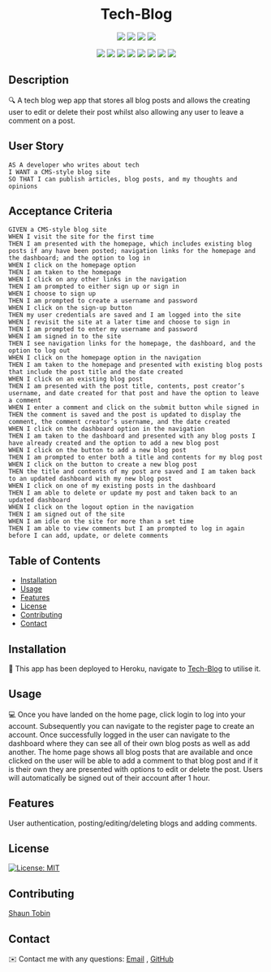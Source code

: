 <h1 align="center">Tech-Blog</h1>
   
  
<p align="center">
    <img src="https://img.shields.io/github/repo-size/tobin14-jpg/Tech-Blog" />
    <img src="https://img.shields.io/github/languages/top/tobin14-jpg/Tech-Blog"  />
    <img src="https://img.shields.io/github/issues/tobin14-jpg/Tech-Blog" />
    <img src="https://img.shields.io/github/last-commit/tobin14-jpg/Tech-Blog" >
</p>
  
<p align="center">
    <img src="https://img.shields.io/badge/Javascript-yellow" />
    <img src="https://img.shields.io/badge/VisualStudioCode-blue"  />
    <img src="https://img.shields.io/badge/-Node.js-green" />
    <img src="https://img.shields.io/badge/-Express-red" >
    <img src="https://img.shields.io/badge/-Heroku-lightgrey" />
    <img src="https://img.shields.io/badge/-MySQL-orange" />
    <img src="https://img.shields.io/badge/-Sequelize-brightgreen" />
    <img src="https://img.shields.io/badge/-Handlebars-yellowgreen" />


</p>
   
## Description
  
🔍 A tech blog wep app that stores all blog posts and allows the creating user to edit or delete their post whilst also allowing any user to leave a comment on a post.
  
## User Story
  
```
AS A developer who writes about tech
I WANT a CMS-style blog site
SO THAT I can publish articles, blog posts, and my thoughts and opinions
```
  
## Acceptance Criteria
  
``` 
GIVEN a CMS-style blog site
WHEN I visit the site for the first time
THEN I am presented with the homepage, which includes existing blog posts if any have been posted; navigation links for the homepage and the dashboard; and the option to log in
WHEN I click on the homepage option
THEN I am taken to the homepage
WHEN I click on any other links in the navigation
THEN I am prompted to either sign up or sign in
WHEN I choose to sign up
THEN I am prompted to create a username and password
WHEN I click on the sign-up button
THEN my user credentials are saved and I am logged into the site
WHEN I revisit the site at a later time and choose to sign in
THEN I am prompted to enter my username and password
WHEN I am signed in to the site
THEN I see navigation links for the homepage, the dashboard, and the option to log out
WHEN I click on the homepage option in the navigation
THEN I am taken to the homepage and presented with existing blog posts that include the post title and the date created
WHEN I click on an existing blog post
THEN I am presented with the post title, contents, post creator’s username, and date created for that post and have the option to leave a comment
WHEN I enter a comment and click on the submit button while signed in
THEN the comment is saved and the post is updated to display the comment, the comment creator’s username, and the date created
WHEN I click on the dashboard option in the navigation
THEN I am taken to the dashboard and presented with any blog posts I have already created and the option to add a new blog post
WHEN I click on the button to add a new blog post
THEN I am prompted to enter both a title and contents for my blog post
WHEN I click on the button to create a new blog post
THEN the title and contents of my post are saved and I am taken back to an updated dashboard with my new blog post
WHEN I click on one of my existing posts in the dashboard
THEN I am able to delete or update my post and taken back to an updated dashboard
WHEN I click on the logout option in the navigation
THEN I am signed out of the site
WHEN I am idle on the site for more than a set time
THEN I am able to view comments but I am prompted to log in again before I can add, update, or delete comments
```
  
## Table of Contents
- [Installation](#installation)
- [Usage](#usage)
- [Features](#features)
- [License](#license)
- [Contributing](#contributing)
- [Contact](#contact)

## Installation
💾 This app has been deployed to Heroku, navigate to [Tech-Blog](https://shielded-thicket-93890.herokuapp.com/dashboard) to utilise it.
  
## Usage
💻 Once you have landed on the home page, click login to log into your account. Subsequently you can navigate to the register page to create an account. Once successfully logged in the user can navigate to the dashboard where they can see all of their own blog posts as well as add another. The home page shows all blog posts that are available and once clicked on the user will be able to add a comment to that blog post and if it is their own they are presented with options to edit or delete the post.
Users will automatically be signed out of their account after 1 hour.

## Features
  User authentication, posting/editing/deleting blogs and adding comments.
  
## License
[![License: MIT](https://img.shields.io/badge/License-MIT-yellow.svg)](https://opensource.org/licenses/MIT)

## Contributing
[Shaun Tobin](https://github.com/tobin14-jpg)

## Contact
✉️ Contact me with any questions: [Email](mailto:shauntobin88@hotmail.com) , [GitHub](https://github.com/tobin14-jpg)<br />
